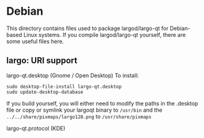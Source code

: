 
Debian
====================
This directory contains files used to package largod/largo-qt
for Debian-based Linux systems. If you compile largod/largo-qt yourself, there are some useful files here.

## largo: URI support ##


largo-qt.desktop  (Gnome / Open Desktop)
To install:

	sudo desktop-file-install largo-qt.desktop
	sudo update-desktop-database

If you build yourself, you will either need to modify the paths in
the .desktop file or copy or symlink your largoqt binary to `/usr/bin`
and the `../../share/pixmaps/largo128.png` to `/usr/share/pixmaps`

largo-qt.protocol (KDE)

